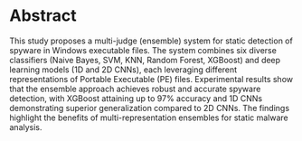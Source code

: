# Abstract

This study proposes a multi-judge (ensemble) system
for static detection of spyware in Windows executable files.
The system combines six diverse classifiers (Naive Bayes, SVM, KNN, Random
Forest, XGBoost) and deep learning models (1D and 2D CNNs),
each leveraging different representations of Portable Executable
(PE) files. Experimental results show that the ensemble approach
achieves robust and accurate spyware detection, with XGBoost
attaining up to 97% accuracy and 1D CNNs demonstrating
superior generalization compared to 2D CNNs. The findings
highlight the benefits of multi-representation ensembles for static
malware analysis.
